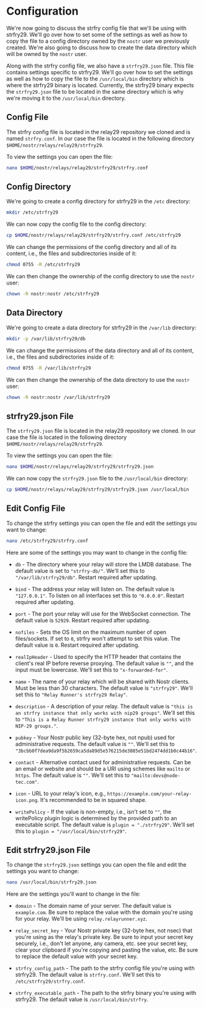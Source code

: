 # Configuration

We're now going to discuss the strfry config file that we'll be using with strfry29. We'll go over how to set some of the settings as well as how to copy the file to a config directory owned by the `nostr` user we previously created. We're also going to discuss how to create the data directory which will be owned by the `nostr` user.

Along with the strfry config file, we also have a `strfry29.json` file. This file contains settings specific to strfry29. We'll go over how to set the settings as well as how to copy the file to the `/usr/local/bin` directory which is where the strfry29 binary is located. Currently, the strfry29 binary expects the `strfry29.json` file to be located in the same directory which is why we're moving it to the `/usr/local/bin` directory.

## Config File

The strfry config file is located in the relay29 repository we cloned and is named `strfry.conf`. In our case the file is located in the following directory `$HOME/nostr/relays/relay29/strfry29`.

To view the settings you can open the file:

```bash
nano $HOME/nostr/relays/relay29/strfry29/strfry.conf
```

## Config Directory

We're going to create a config directory for strfry29 in the `/etc` directory:

```bash
mkdir /etc/strfry29
```

We can now copy the config file to the config directory:

```bash
cp $HOME/nostr/relays/relay29/strfry29/strfry.conf /etc/strfry29
```

We can change the permissions of the config directory and all of its content, i.e., the files and subdirectories inside of it:

```bash
chmod 0755 -R /etc/strfry29
```

We can then change the ownership of the config directory to use the `nostr` user:

```bash
chown -R nostr:nostr /etc/strfry29
```

## Data Directory

We're going to create a data directory for strfry29 in the `/var/lib` directory:

```bash
mkdir -p /var/lib/strfry29/db
```

We can change the permissions of the data directory and all of its content, i.e., the files and subdirectories inside of it:

```bash
chmod 0755 -R /var/lib/strfry29
```

We can then change the ownership of the data directory to use the `nostr` user:

```bash
chown -R nostr:nostr /var/lib/strfry29
```

## strfry29.json File

The `strfry29.json` file is located in the relay29 repository we cloned. In our case the file is located in the following directory `$HOME/nostr/relays/relay29/strfry29`.

To view the settings you can open the file:

```bash
nano $HOME/nostr/relays/relay29/strfry29/strfry29.json
```

We can now copy the `strfry29.json` file to the `/usr/local/bin` directory:

```bash
cp $HOME/nostr/relays/relay29/strfry29/strfry29.json /usr/local/bin
```

## Edit Config File

To change the strfry settings you can open the file and edit the settings you want to change:

```bash
nano /etc/strfry29/strfry.conf
```

Here are some of the settings you may want to change in the config file:

- `db` - The directory where your relay will store the LMDB database. The default value is set to `"strfry-db/"`. We'll set this to `"/var/lib/strfry29/db"`. Restart required after updating.

- `bind` - The address your relay will listen on. The default value is `"127.0.0.1"`. To listen on all interfaces set this to `"0.0.0.0"`. Restart required after updating.

- `port` - The port your relay will use for the WebSocket connection. The default value is `52929`. Restart required after updating.

- `nofiles` - Sets the OS limit on the maximum number of open files/sockets. If set to `0`, strfry won't attempt to set this value. The default value is `0`. Restart required after updating.

- `realIpHeader` - Used to specify the HTTP header that contains the client's real IP before reverse proxying. The default value is `""`, and the input must be lowercase. We'll set this to `"x-forwarded-for"`.

- `name` - The name of your relay which will be shared with Nostr clients. Must be less than 30 characters. The default value is `"strfry29"`. We'll set this to `"Relay Runner's strfry29 Relay"`.

- `description` - A description of your relay. The default value is `"this is an strfry instance that only works with nip29 groups"`. We'll set this to `"This is a Relay Runner strfry29 instance that only works with NIP-29 groups."`.

- `pubkey` - Your Nostr public key (32-byte hex, not npub) used for administrative requests. The default value is `""`. We'll set this to `"3bcbb0f7dea9da9f5b2659ca5da89d5e576215de3885e51bd2474dd1b0c44b16"`.

- `contact` - Alternative contact used for administrative requests. Can be an email or website and should be a URI using schemes like `mailto` or `https`. The default value is `""`. We'll set this to `"mailto:devs@node-tec.com"`.

- `icon` - URL to your relay's icon, e.g., `https://example.com/your-relay-icon.png`. It's recommended to be in squared shape.

- `writePolicy` - If the value is non-empty, i.e., isn't set to `""`, the writePolicy plugin logic is determined by the provided path to an executable script. The default value is `plugin = "./strfry29"`. We'll set this to `plugin = "/usr/local/bin/strfry29"`.

## Edit strfry29.json File

To change the `strfry29.json` settings you can open the file and edit the settings you want to change:

```bash
nano /usr/local/bin/strfry29.json
```

Here are the settings you'll want to change in the file:

- `domain` - The domain name of your server. The default value is `example.com`. Be sure to replace the value with the domain you're using for your relay. We'll be using `relay.relayrunner.xyz`.

- `relay_secret_key` - Your Nostr private key (32-byte hex, not nsec) that you're using as the relay's private key. Be sure to input your secret key securely, i.e., don't let anyone, any camera, etc. see your secret key, clear your clipboard if you're copying and pasting the value, etc. Be sure to replace the default value with your secret key.

- `strfry_config_path` - The path to the strfry config file you're using with strfry29. The default value is `strfry.conf`. We'll set this to `/etc/strfry29/strfry.conf`.

- `strfry_executable_path` - The path to the strfry binary you're using with strfry29. The default value is `/usr/local/bin/strfry`.
